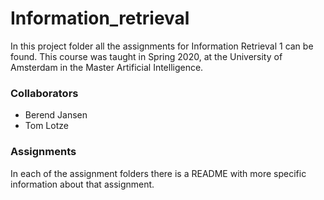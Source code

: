 # Information_retrieval

In this project folder all the assignments for Information Retrieval 1 can be found. This course was taught in Spring 2020, at the University of Amsterdam in the Master Artificial Intelligence. 

### Collaborators
- Berend Jansen
- Tom Lotze

### Assignments
In each of the assignment folders there is a README with more specific information about that assignment.
